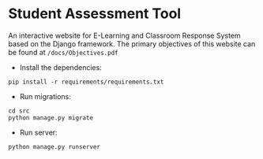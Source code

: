 # Student Assessment Tool

An interactive website for E-Learning and Classroom Response System based on the Django framework.
The primary objectives of this website can be found at `/docs/Objectives.pdf`

* Install the dependencies:

```shell
pip install -r requirements/requirements.txt
```

* Run migrations:

```shell
cd src
python manage.py migrate
```

* Run server:

```shell
python manage.py runserver
```